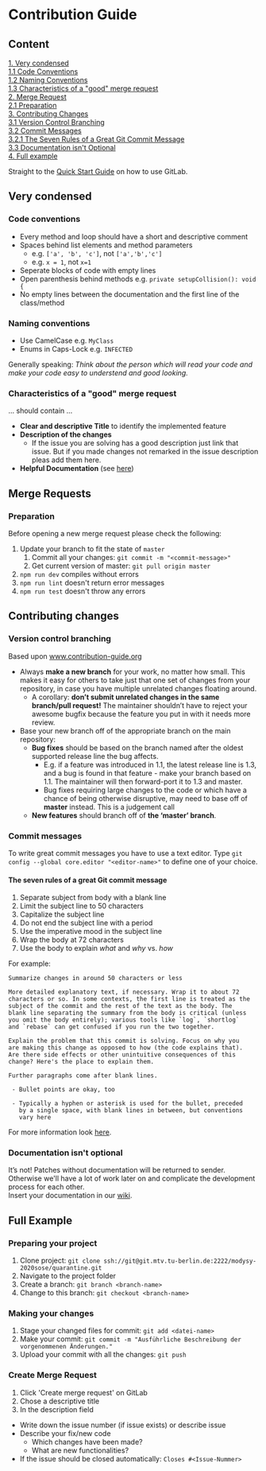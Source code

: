 # Contribution Guide
## Content
[1. Very condensed](#very-condensed)  
[1.1 Code Conventions](#code-conventions)  
[1.2 Naming Conventions](#naming-conventions)  
[1.3 Characteristics of a "good" merge request](#characteristics-of-a-good-merge-request)  
[2. Merge Request](#merge-requests)  
[2.1 Preparation](#preparation)  
[3. Contributing Changes](#contributing-changes)  
[3.1 Version Control Branching](#version-control-branching)  
[3.2 Commit Messages](#commit-messages)  
[3.2.1 The Seven Rules of a Great Git Commit Message](#the-seven-rules-of-a-great-git-commit-message)  
[3.3 Documentation isn't Optional](#documentation-isnt-optional)  
[4. Full example](#full-example)  

Straight to the [Quick Start Guide](https://git.mtv.tu-berlin.de/modysy-2020sose/quarantine/-/wikis/intern/Quick-Start-Guide) on how to use GitLab.

## Very condensed
### Code conventions
* Every method and loop should have a short and descriptive comment
* Spaces behind list elements and method parameters
  * e.g. `['a', 'b', 'c']`, not `['a','b','c']`
  * e.g. `x = 1`, not `x=1`
* Seperate blocks of code with empty lines
* Open parenthesis behind methods e.g. `private setupCollision(): void {`
* No empty lines between the documentation and the first line of the class/method

### Naming conventions
* Use CamelCase e.g. `MyClass`
* Enums in Caps-Lock e.g. `INFECTED`

Generally speaking: _Think about the person which will read your code and make your code easy to understend and good looking._

### Characteristics of a "good" merge request
... should contain ...
* __Clear and descriptive Title__ to identify the implemented feature
* __Description of the changes__
  * If the issue you are solving has a good description just link that issue. But if you made changes not remarked in the issue description pleas add them here.
* __Helpful Documentation__ (see [here](#documentation-isnt-optional))


## Merge Requests
### Preparation
Before opening a new merge request please check the following:
1. Update your branch to fit the state of `master`
	1. Commit all your changes: `git commit -m "<commit-message>"`
	2. Get current version of master: `git pull origin master`
2. `npm run dev` compiles without errors
3. `npm run lint` doesn't return error messages
4. `npm run test` doesn't throw any errors

## Contributing changes
### Version control branching

Based upon <a href="www.contribution-guide.org">www.contribution-guide.org</a>

* Always __make a new branch__ for your work, no matter how small. This makes it easy for others to take just that one set of changes from your repository, in case you have multiple unrelated changes floating around.
  * A corollary: __don’t submit unrelated changes in the same branch/pull request!__ The maintainer shouldn’t have to reject your awesome bugfix because the feature you put in with it needs more review.
* Base your new branch off of the appropriate branch on the main repository:
  * __Bug fixes__ should be based on the branch named after the oldest supported release line the bug affects.
    * E.g. if a feature was introduced in 1.1, the latest release line is 1.3, and a bug is found in that feature - make your branch based on 1.1. The maintainer will then forward-port it to 1.3 and master.
    * Bug fixes requiring large changes to the code or which have a chance of being otherwise disruptive, may need to base off of __master__ instead. This is a judgement call 
  * __New features__ should branch off of __the ‘master’ branch__.

### Commit messages

To write great commit messages you have to use a text editor. Type `git config --global core.editor "<editor-name>"` to define one of your choice.

#### The seven rules of a great Git commit message
1. Separate subject from body with a blank line
2. Limit the subject line to 50 characters
3. Capitalize the subject line
4. Do not end the subject line with a period
5. Use the imperative mood in the subject line
6. Wrap the body at 72 characters
7. Use the body to explain _what_ and _why_ vs. _how_

For example:

```
Summarize changes in around 50 characters or less

More detailed explanatory text, if necessary. Wrap it to about 72
characters or so. In some contexts, the first line is treated as the
subject of the commit and the rest of the text as the body. The
blank line separating the summary from the body is critical (unless
you omit the body entirely); various tools like `log`, `shortlog`
and `rebase` can get confused if you run the two together.

Explain the problem that this commit is solving. Focus on why you
are making this change as opposed to how (the code explains that).
Are there side effects or other unintuitive consequences of this
change? Here's the place to explain them.

Further paragraphs come after blank lines.

 - Bullet points are okay, too

 - Typically a hyphen or asterisk is used for the bullet, preceded
   by a single space, with blank lines in between, but conventions
   vary here

```

For more information look [here](https://chris.beams.io/posts/git-commit/).

### Documentation isn't optional
It’s not! Patches without documentation will be returned to sender. Otherwise we'll have a lot of work later on and complicate the development process for each other.  
Insert your documentation in our [wiki](https://git.mtv.tu-berlin.de/modysy-2020sose/quarantine/-/wikis/Documentations).



## Full Example
### Preparing your project
1. Clone project: `git clone ssh://git@git.mtv.tu-berlin.de:2222/modysy-2020sose/quarantine.git`
2. Navigate to the project folder
3. Create a branch: `git branch <branch-name>`
4. Change to this branch: `git checkout <branch-name>` 

### Making your changes
1. Stage your changed files for commit: `git add <datei-name>`
2. Make your commit: `git commit -m "Ausführliche Beschreibung der vorgenommenen Änderungen."`
3. Upload your commit with all the changes: `git push`

### Create Merge Request
1. Click 'Create merge request' on GitLab
2. Chose a descriptive title
3. In the description field
  * Write down the issue number (if issue exists) or describe issue
  * Describe your fix/new code
    * Which changes have been made?
    * What are new functionalities?
  * If the issue should be closed automatically: `Closes #<Issue-Nummer>`